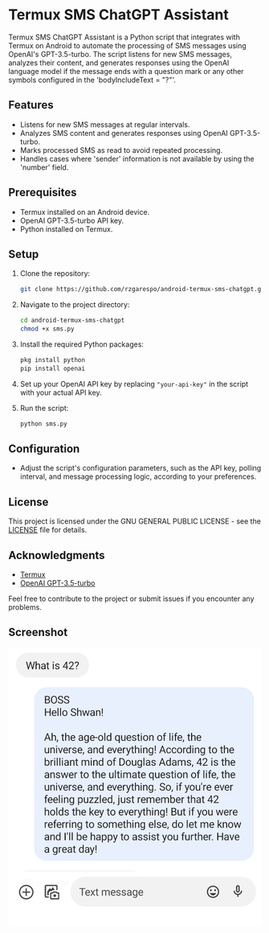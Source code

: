 
# Termux SMS ChatGPT Assistant

Termux SMS ChatGPT Assistant is a Python script that integrates with Termux on Android to automate the processing of SMS messages using OpenAI's GPT-3.5-turbo. The script listens for new SMS messages, analyzes their content, and generates responses using the OpenAI language model if the message ends with a question mark or any other symbols configured in the 'bodyIncludeText = "?"'.

## Features

- Listens for new SMS messages at regular intervals.
- Analyzes SMS content and generates responses using OpenAI GPT-3.5-turbo.
- Marks processed SMS as read to avoid repeated processing.
- Handles cases where 'sender' information is not available by using the 'number' field.

## Prerequisites

- Termux installed on an Android device.
- OpenAI GPT-3.5-turbo API key.
- Python installed on Termux.

## Setup

1. Clone the repository:

   ```bash
   git clone https://github.com/rzgarespo/android-termux-sms-chatgpt.git
   ```

2. Navigate to the project directory:

   ```bash
   cd android-termux-sms-chatgpt
   chmod +x sms.py
   ```

3. Install the required Python packages:

   ```bash
   pkg install python
   pip install openai
   ```

4. Set up your OpenAI API key by replacing `"your-api-key"` in the script with your actual API key.

5. Run the script:

   ```bash
   python sms.py
   ```

## Configuration

- Adjust the script's configuration parameters, such as the API key, polling interval, and message processing logic, according to your preferences.

## License

This project is licensed under the GNU GENERAL PUBLIC LICENSE - see the [LICENSE](LICENSE) file for details.

## Acknowledgments

- [Termux](https://termux.com/)
- [OpenAI GPT-3.5-turbo](https://platform.openai.com/api-keys)

Feel free to contribute to the project or submit issues if you encounter any problems.

## Screenshot
![Screenshot](https://github.com/rzgarespo/android-termux-sms-chatgpt/raw/main/Screenshot.png)
